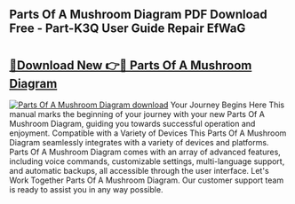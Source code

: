 ## Parts Of A Mushroom Diagram PDF Download Free - Part-K3Q User Guide Repair EfWaG

# <h2><a href="http://dfry5zr.blite.top/?on=Parts+Of+A+Mushroom+Diagram">🔗Download New 👉🔴 Parts Of A Mushroom Diagram</a></h2>

[![Parts Of A Mushroom Diagram download](https://i.imgur.com/lujVjoI.png)](http://dfry5zr.blite.top/?on=Parts+Of+A+Mushroom+Diagram)
Your Journey Begins Here This manual marks the beginning of your journey with your new Parts Of A Mushroom Diagram, guiding you towards successful operation and enjoyment. Compatible with a Variety of Devices This Parts Of A Mushroom Diagram seamlessly integrates with a variety of devices and platforms. Parts Of A Mushroom Diagram comes with an array of advanced features, including voice commands, customizable settings, multi-language support, and automatic backups, all accessible through the user interface. Let's Work Together Parts Of A Mushroom Diagram. Our customer support team is ready to assist you in any way possible.
